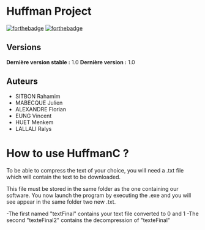 # Huffman Project

[![forthebadge](http://forthebadge.com/images/badges/built-with-love.svg)](http://forthebadge.com)  [![forthebadge](https://forthebadge.com/images/badges/made-with-c.svg)](http://forthebadge.com)


## Versions
**Dernière version stable :** 1.0
**Dernière version :** 1.0


## Auteurs

- SITBON Rahamim 
- MABECQUE Julien
- ALEXANDRE Florian
- EUNG Vincent
- HUET Menkem
- LALLALI Ralys 


# How to use HuffmanC ? 
To be able to compress the text of your choice, you will need a .txt file which will contain the text to be downloaded.

This file must be stored in the same folder as the one containing our software.
You now launch the program by executing the .exe and you will see appear in the same folder two new .txt.

-The first named "textFinal" contains your text file converted to 0 and 1
-The second "texteFinal2" contains the decompression of "texteFinal"

